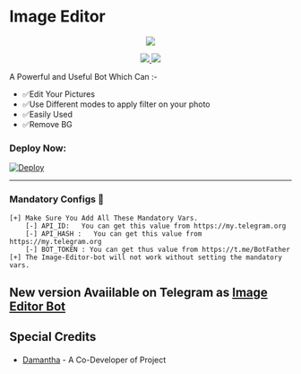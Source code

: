 # Image Editor

<p align="center">
  <a href="https://www.python.org">
    <img src="https://telegra.ph/file/6b47c77f2f6abfe81fbeb.jpg">
      </a>


  
</p>
<p align="center">
  <a href="https://github.com/Damantha126/Image-Editor/stargazers">
    <img src="https://img.shields.io/github/stars/Damantha126/Image-Editor?style=social">

  </a>
  
  <a href="https://github.com/Damantha126/Image-Editor/fork">
    <img src="https://img.shields.io/github/forks/Damantha126/Image-Editor?label=Fork&style=social">

  </a>  
</p>

A Powerful and Useful Bot Which Can :-
* ✅Edit Your Pictures
* ✅Use Different modes to apply filter on your photo
* ✅Easily Used 
* ✅Remove BG

### Deploy Now:
[![Deploy](https://www.herokucdn.com/deploy/button.svg)](https://heroku.com/deploy?template=https://github.com/Damantha126/Image-Edito)

<HR/>

### Mandatory Configs 📒
```
[+] Make Sure You Add All These Mandatory Vars. 
    [-] API_ID:   You can get this value from https://my.telegram.org
    [-] API_HASH :   You can get this value from https://my.telegram.org
    [-] BOT_TOKEN : You can get thus value from https://t.me/BotFather
[+] The Image-Editor-bot will not work without setting the mandatory vars.
```

## New version Avaiilable on Telegram as [Image Editor Bot](https://t.me/TheImageEDiterBot)

## Special Credits
- [Damantha](https://github.com/Damantha126) - A Co-Developer of Projectㅤㅤㅤㅤㅤㅤㅤ  


